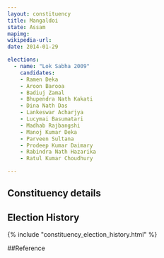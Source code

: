 ```yaml
---
layout: constituency
title: Mangaldoi
state: Assam
mapimg: 
wikipedia-url: 
date: 2014-01-29

elections: 
  - name: "Lok Sabha 2009"
    candidates: 
    - Ramen Deka 
    - Aroon Barooa 
    - Badiuj Zamal 
    - Bhupendra Nath Kakati 
    - Dina Nath Das 
    - Lankeswar Acharjya 
    - Lucymai Basumatari 
    - Madhab Rajbangshi 
    - Manoj Kumar Deka 
    - Parveen Sultana 
    - Prodeep Kumar Daimary 
    - Rabindra Nath Hazarika 
    - Ratul Kumar Choudhury 

---
```

## Constituency details


## Election History
{% include "constituency_election_history.html" %}

##Reference
